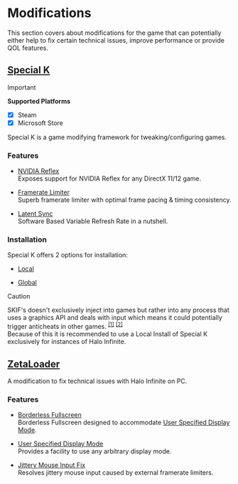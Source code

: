 # Modifications
This section covers about modifications for the game that can potentially either help to fix certain technical issues, improve performance or provide QOL features.

## [Special K](https://github.com/SpecialKO/SpecialK)

> [!IMPORTANT]
> **Supported Platforms**
> - [x] Steam
> - [x] Microsoft Store

Special K is a game modifying framework for tweaking/configuring games.

### Features
- [NVIDIA Reflex](https://wiki.special-k.info/en/Advanced/Video#nvidia-reflex)<br>
    Exposes support for NVIDIA Reflex for any DirectX 11/12 game.

- [Framerate Limiter](https://wiki.special-k.info/en/Advanced/Video#frame-rate-limiter)<br>
    Superb framerate limiter with optimal frame pacing & timing consistency.

- [Latent Sync](https://wiki.special-k.info/en/Advanced/Video#latent-sync)<br>
    Software Based Variable Refresh Rate in a nutshell.

### Installation
Special K offers 2 options for installation:
- [Local](https://wiki.special-k.info/en/SpecialK/Local#set-up-a-local-install)

- [Global](https://wiki.special-k.info/SpecialK/Global#multiplayer-games)

> [!CAUTION]
> SKIF's doesn't exclusively inject into games but rather into any process that uses a graphics API and deals with input which means it could potentially trigger anticheats in other games. <sup><a href="https://wiki.special-k.info/SpecialK/Global#technical-info">[1]</a></sup> <sup><a href="https://wiki.special-k.info/SpecialK/Global#multiplayer-games">[2]</a></sup><br>
> Because of this it is recommended to use a Local Install of Special K exclusively for instances of Halo Infinite.<br>

## [ZetaLoader](https://github.com/Aetopia/ZetaLoader)
A modification to fix technical issues with Halo Infinite on PC.

### Features
- [Borderless Fullscreen](https://github.com/Aetopia/ZetaLoader#borderless-fullscreen)<br>
    Borderless Fullscreen designed to accommodate [User Specified Display Mode](https://github.com/Aetopia/ZetaLoader#user-specified-display-mode).<br>

- [User Specified Display Mode](https://github.com/Aetopia/ZetaLoader#user-specified-display-mode)<br>
    Provides a facility to use any arbitrary display mode.

- [Jittery Mouse Input Fix](https://github.com/Aetopia/ZetaLoader#jittery-mouse-input-fx)<br>
    Resolves jittery mouse input caused by external framerate limiters.